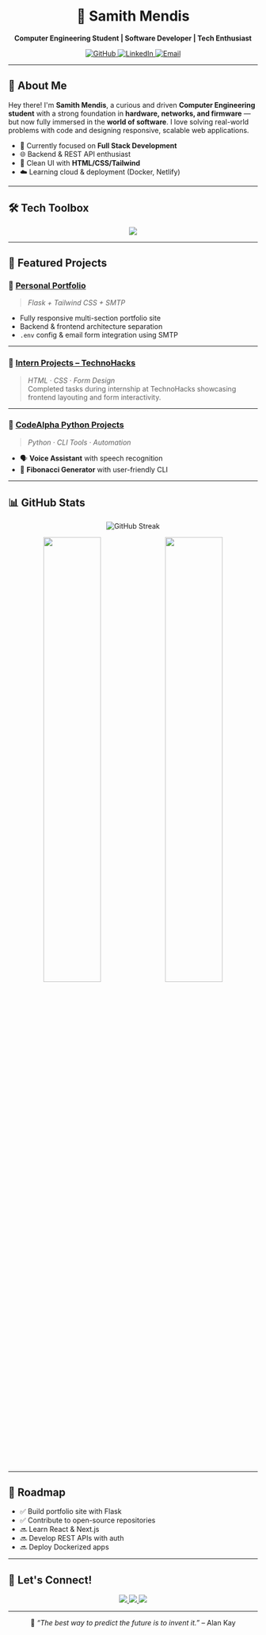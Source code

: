 <h1 align="center">🚀 Samith Mendis</h1>

<p align="center">
  <b>Computer Engineering Student | Software Developer | Tech Enthusiast</b>
</p>

<p align="center">
  <a href="https://github.com/dsamithmendis" target="_blank">
    <img src="https://img.shields.io/github/followers/dsamithmendis?label=Follow&style=social" alt="GitHub">
  </a>
  <a href="https://linkedin.com/in/dsamithmendis" target="_blank">
    <img src="https://img.shields.io/badge/LinkedIn-Connect-blue?logo=linkedin" alt="LinkedIn">
  </a>
  <a href="mailto:samithmendis.01@gmail.com" target="_blank">
    <img src="https://img.shields.io/badge/Email-samithmendis.01@gmail.com-red?logo=gmail&logoColor=white" alt="Email">
  </a>
</p>

---

## 🧠 About Me

Hey there! I'm **Samith Mendis**, a curious and driven **Computer Engineering student** with a strong foundation in **hardware, networks, and firmware** — but now fully immersed in the **world of software**. I love solving real-world problems with code and designing responsive, scalable web applications.

- 🔭 Currently focused on **Full Stack Development**
- 🌐 Backend & REST API enthusiast
- 🎨 Clean UI with **HTML/CSS/Tailwind**
- ☁️ Learning cloud & deployment (Docker, Netlify)

---

## 🛠️ Tech Toolbox

<p align="center">
  <img src="https://skillicons.dev/icons?i=python,flask,html,css,tailwind,js,github,git,figma" />
</p>

---

## 📌 Featured Projects

### 🎯 [Personal Portfolio](https://github.com/dsamithmendis/www.dsamithmendis.com)
> _Flask + Tailwind CSS + SMTP_
- Fully responsive multi-section portfolio site
- Backend & frontend architecture separation
- `.env` config & email form integration using SMTP

---

### 💼 [Intern Projects – TechnoHacks](https://github.com/dsamithmendis?tab=repositories&q=TechnoHacks)
> _HTML · CSS · Form Design_  
Completed tasks during internship at TechnoHacks showcasing frontend layouting and form interactivity.

---

### 🤖 [CodeAlpha Python Projects](https://github.com/dsamithmendis?tab=repositories&q=CodeAlpha)
> _Python · CLI Tools · Automation_
- 🗣️ **Voice Assistant** with speech recognition
- 🔁 **Fibonacci Generator** with user-friendly CLI

---

## 📊 GitHub Stats

<p align="center">
  <img src="https://github-readme-streak-stats.herokuapp.com/?user=dsamithmendis&theme=tokyonight" alt="GitHub Streak" />
</p>

<p align="center">
  <img src="https://github-readme-stats.vercel.app/api?username=dsamithmendis&show_icons=true&theme=tokyonight" width="48%" />
  <img src="https://github-readme-stats.vercel.app/api/top-langs/?username=dsamithmendis&layout=compact&theme=tokyonight" width="48%" />
</p>

---

## 🧭 Roadmap

- ✅ Build portfolio site with Flask
- ✅ Contribute to open-source repositories
- 🔜 Learn React & Next.js
- 🔜 Develop REST APIs with auth
- 🔜 Deploy Dockerized apps

---

## 🧩 Let's Connect!

<p align="center">
  <a href="https://linkedin.com/in/dsamithmendis">
    <img src="https://img.shields.io/badge/-LinkedIn-blue?logo=linkedin&style=for-the-badge" />
  </a>
  <a href="https://github.com/dsamithmendis">
    <img src="https://img.shields.io/badge/-GitHub-black?logo=github&style=for-the-badge" />
  </a>
  <a href="mailto:samithmendis.01@gmail.com">
    <img src="https://img.shields.io/badge/-Email-red?logo=gmail&style=for-the-badge" />
  </a>
</p>

---

<p align="center">
  🧠 <i>“The best way to predict the future is to invent it.”</i> – Alan Kay
</p>
